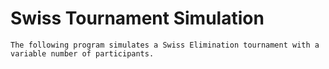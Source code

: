 # Swiss Tournament Simulation
    The following program simulates a Swiss Elimination tournament with a variable number of participants.